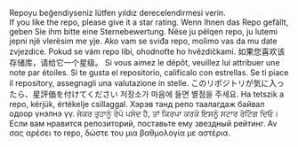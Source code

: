 Repoyu beğendiyseniz lütfen yıldız derecelendirmesi verin. </br>
If you like the repo, please give it a star rating.
Wenn Ihnen das Repo gefällt, geben Sie ihm bitte eine Sternebewertung.
Nëse ju pëlqen repo, ju lutemi jepni një vlerësim me yje.
Ako vam se sviđa repo, molimo vas da mu date zvjezdice.
Pokud se vám repo líbí, ohodnoťte ho hvězdičkami.
如果您喜欢该存储库，请给它一个星级。
Si vous aimez le dépôt, veuillez lui attribuer une note par étoiles.
Si te gusta el repositorio, califícalo con estrellas.
Se ti piace il repository, assegnagli una valutazione in stelle.
このリポジトリが気に入ったら、星評価を付けてください
저장소가 마음에 들면 별점을 주세요.
Ha tetszik a repo, kérjük, értékelje csillaggal.
Хэрэв танд репо таалагдаж байвал одоор үнэлнэ үү.
ਜੇਕਰ ਤੁਹਾਨੂੰ ਰੇਪੋ ਪਸੰਦ ਹੈ, ਤਾਂ ਕਿਰਪਾ ਕਰਕੇ ਇਸਨੂੰ ਸਟਾਰ ਰੇਟਿੰਗ ਦਿਓ।
Если вам нравится репозиторий, поставьте ему звездный рейтинг.
Αν σας αρέσει το repo, δώστε του μια βαθμολογία με αστέρια.
